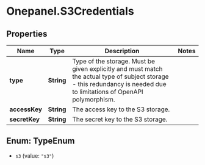 # Onepanel.S3Credentials

## Properties
Name | Type | Description | Notes
------------ | ------------- | ------------- | -------------
**type** | **String** | Type of the storage. Must be given explicitly and must match the actual type of subject storage - this redundancy is needed due to limitations of OpenAPI polymorphism.  | 
**accessKey** | **String** | The access key to the S3 storage. | 
**secretKey** | **String** | The secret key to the S3 storage. | 


<a name="TypeEnum"></a>
## Enum: TypeEnum


* `s3` (value: `"s3"`)




